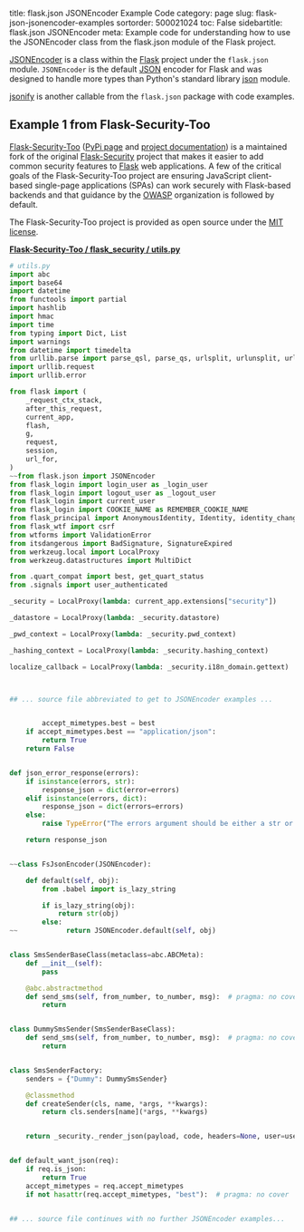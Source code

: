 title: flask.json JSONEncoder Example Code
category: page
slug: flask-json-jsonencoder-examples
sortorder: 500021024
toc: False
sidebartitle: flask.json JSONEncoder
meta: Example code for understanding how to use the JSONEncoder class from the flask.json module of the Flask project.


[JSONEncoder](https://github.com/pallets/flask/blob/master/src/flask/json/__init__.py)
is a class within the [Flask](/flask.html) project under the `flask.json`
module. `JSONEncoder` is the default [JSON](https://www.json.org/json-en.html)
encoder for Flask and was designed to handle more types than Python's
standard library [json](https://docs.python.org/3/library/json.html) module.


<a href="/flask-json-jsonify-examples.html">jsonify</a>
is another callable from the `flask.json` package with code examples.

## Example 1 from Flask-Security-Too
[Flask-Security-Too](https://github.com/Flask-Middleware/flask-security/)
([PyPi page](https://pypi.org/project/Flask-Security-Too/) and
[project documentation](https://flask-security-too.readthedocs.io/en/stable/))
is a maintained fork of the original
[Flask-Security](https://github.com/mattupstate/flask-security) project that
makes it easier to add common security features to [Flask](/flask.html)
web applications. A few of the critical goals of the Flask-Security-Too
project are ensuring JavaScript client-based single-page applications (SPAs)
can work securely with Flask-based backends and that guidance by the
[OWASP](https://owasp.org/) organization is followed by default.

The Flask-Security-Too project is provided as open source under the
[MIT license](https://github.com/Flask-Middleware/flask-security/blob/master/LICENSE).

[**Flask-Security-Too / flask_security / utils.py**](https://github.com/Flask-Middleware/flask-security/blob/master/flask_security/./utils.py)

```python
# utils.py
import abc
import base64
import datetime
from functools import partial
import hashlib
import hmac
import time
from typing import Dict, List
import warnings
from datetime import timedelta
from urllib.parse import parse_qsl, parse_qs, urlsplit, urlunsplit, urlencode
import urllib.request
import urllib.error

from flask import (
    _request_ctx_stack,
    after_this_request,
    current_app,
    flash,
    g,
    request,
    session,
    url_for,
)
~~from flask.json import JSONEncoder
from flask_login import login_user as _login_user
from flask_login import logout_user as _logout_user
from flask_login import current_user
from flask_login import COOKIE_NAME as REMEMBER_COOKIE_NAME
from flask_principal import AnonymousIdentity, Identity, identity_changed, Need
from flask_wtf import csrf
from wtforms import ValidationError
from itsdangerous import BadSignature, SignatureExpired
from werkzeug.local import LocalProxy
from werkzeug.datastructures import MultiDict

from .quart_compat import best, get_quart_status
from .signals import user_authenticated

_security = LocalProxy(lambda: current_app.extensions["security"])

_datastore = LocalProxy(lambda: _security.datastore)

_pwd_context = LocalProxy(lambda: _security.pwd_context)

_hashing_context = LocalProxy(lambda: _security.hashing_context)

localize_callback = LocalProxy(lambda: _security.i18n_domain.gettext)



## ... source file abbreviated to get to JSONEncoder examples ...


        accept_mimetypes.best = best
    if accept_mimetypes.best == "application/json":
        return True
    return False


def json_error_response(errors):
    if isinstance(errors, str):
        response_json = dict(error=errors)
    elif isinstance(errors, dict):
        response_json = dict(errors=errors)
    else:
        raise TypeError("The errors argument should be either a str or dict.")

    return response_json


~~class FsJsonEncoder(JSONEncoder):

    def default(self, obj):
        from .babel import is_lazy_string

        if is_lazy_string(obj):
            return str(obj)
        else:
~~            return JSONEncoder.default(self, obj)


class SmsSenderBaseClass(metaclass=abc.ABCMeta):
    def __init__(self):
        pass

    @abc.abstractmethod
    def send_sms(self, from_number, to_number, msg):  # pragma: no cover
        return


class DummySmsSender(SmsSenderBaseClass):
    def send_sms(self, from_number, to_number, msg):  # pragma: no cover
        return


class SmsSenderFactory:
    senders = {"Dummy": DummySmsSender}

    @classmethod
    def createSender(cls, name, *args, **kwargs):
        return cls.senders[name](*args, **kwargs)


    return _security._render_json(payload, code, headers=None, user=user)


def default_want_json(req):
    if req.is_json:
        return True
    accept_mimetypes = req.accept_mimetypes
    if not hasattr(req.accept_mimetypes, "best"):  # pragma: no cover


## ... source file continues with no further JSONEncoder examples...

```

